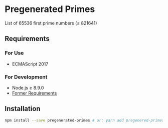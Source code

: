 # Pregenerated Primes

List of 65536 first prime numbers (≤ 821641)

## Requirements

### For Use

* ECMAScript 2017

### For Development

* Node.js ≥ 8.9.0
* [Former Requirements](#for-use)

## Installation

```sh
npm install --save pregenerated-primes # or: yarn add pregenered-primes
```

